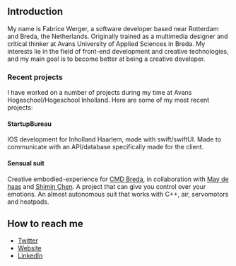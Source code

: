 ## Introduction

My name is Fabrice Werger, a software developer based near Rotterdam and Breda, the Netherlands. Originally trained as a multimedia designer and critical thinker at Avans University of Applied Sciences in Breda. My interests lie in the field of front-end development and creative technologies, and my main goal is to become better at being a creative developer.

### Recent projects

I have worked on a number of projects during my time at Avans Hogeschool/Hogeschool Inholland. Here are some of my most recent projects:

#### StartupBureau
IOS development for Inholland Haarlem, made with swift/swiftUI. Made to communicate with an API/database specifically made for the client.

#### Sensual suit

Creative embodied-experience for [CMD Breda](https://avanscmd.nl/), in collaboration with [May de haas](https://instagram.nl/maydehaas) and [Shimin Chen](https://instagram.nl/shiminchn). A project that can give you control over your emotions. An almost autonomous suit that works with C++, air, servomotors and heatpads.

## How to reach me

- [Twitter](https://www.twitter.com./fabricewerger)
- [Website](https://www.fabricewerger.nl)
- [LinkedIn](https://www.linkedin.nl/fabricewerger)
